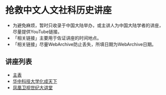 # 抢救中文人文社科历史讲座

* 为避免麻烦，暂时只收录于中国大陆举办，或主讲人为中国大陆学者的讲座，尽量提供YouTube链接。
* 「相关链接」主要用于佐证讲座的时间地点。
* 「相关链接」尽量WebArchive防止丢失，所填日期为WebArchive日期。

## 讲座列表
* [主表](https://github.com/jeffyus/renwenjiangzuo/blob/master/main.md)
* [华中科技大学化成天下](https://github.com/jeffyus/renwenjiangzuo/blob/master/HuaChengTianXia.md)
* [凤凰卫视世纪大讲堂](https://github.com/jeffyus/renwenjiangzuo/blob/master/ShiJiDaJiangTang.md)
